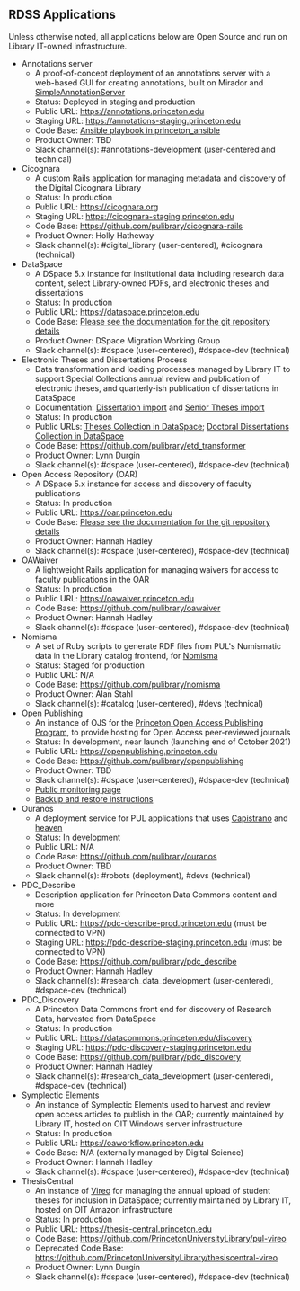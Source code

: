 ## RDSS Applications
Unless otherwise noted, all applications below are Open Source and run on Library IT-owned infrastructure.
* Annotations server
  * A proof-of-concept deployment of an annotations server with a web-based GUI for creating annotations, built on Mirador and [SimpleAnnotationServer](https://github.com/glenrobson/SimpleAnnotationServer)
  * Status: Deployed in staging and production
  * Public URL: https://annotations.princeton.edu
  * Staging URL: https://annotations-staging.princeton.edu
  * Code Base: [Ansible playbook in princeton_ansible](https://github.com/pulibrary/princeton_ansible/blob/main/playbooks/annotations_production.yml)
  * Product Owner: TBD
  * Slack channel(s): #annotations-development (user-centered and technical)
* Cicognara
  * A custom Rails application for managing metadata and discovery of the Digital Cicognara Library
  * Status: In production
  * Public URL: https://cicognara.org
  * Staging URL: https://cicognara-staging.princeton.edu
  * Code Base: https://github.com/pulibrary/cicognara-rails
  * Product Owner: Holly Hatheway
  * Slack channel(s): #digital_library (user-centered), #cicognara (technical)
* DataSpace
  * A DSpace 5.x instance for institutional data including research data content, select Library-owned PDFs, and electronic theses and dissertations
  * Status: In production
  * Public URL: https://dataspace.princeton.edu
  * Code Base: [Please see the documentation for the git repository details](dataspace/git.md)
  * Product Owner: DSpace Migration Working Group
  * Slack channel(s): #dspace (user-centered), #dspace-dev (technical)
* Electronic Theses and Dissertations Process
  * Data transformation and loading processes managed by Library IT to support Special Collections annual review and publication of electronic theses, and quarterly-ish publication of dissertations in DataSpace
  * Documentation: [Dissertation import](https://pulibrary.github.io/etd_transformer/process-dissertations.html) and [Senior Theses import](https://pulibrary.github.io/etd_transformer/process-theses.html)
  * Status: In production
  * Public URLs: [Theses Collection in DataSpace](https://dataspace.princeton.edu/handle/88435/dsp019c67wm88m); [Doctoral Dissertations Collection in DataSpace](https://dataspace.princeton.edu/handle/88435/dsp01td96k251d)
  * Code Base: https://github.com/pulibrary/etd_transformer
  * Product Owner: Lynn Durgin
  * Slack channel(s): #dspace (user-centered), #dspace-dev (technical)
* Open Access Repository (OAR)
  * A DSpace 5.x instance for access and discovery of faculty publications
  * Status: In production
  * Public URL: https://oar.princeton.edu
  * Code Base: [Please see the documentation for the git repository details](oar/git.md)
  * Product Owner: Hannah Hadley
  * Slack channel(s): #dspace (user-centered), #dspace-dev (technical)
* OAWaiver
  * A lightweight Rails application for managing waivers for access to faculty publications in the OAR
  * Status: In production
  * Public URL: https://oawaiver.princeton.edu
  * Code Base: https://github.com/pulibrary/oawaiver
  * Product Owner: Hannah Hadley
  * Slack channel(s): #dspace (user-centered), #dspace-dev (technical)
* Nomisma
  * A set of Ruby scripts to generate RDF files from PUL's Numismatic data in the Library catalog frontend, for [Nomisma](http://nomisma.org/)
  * Status: Staged for production
  * Public URL: N/A
  * Code Base: https://github.com/pulibrary/nomisma
  * Product Owner: Alan Stahl
  * Slack channel(s): #catalog (user-centered), #devs (technical)
* Open Publishing
  * An instance of OJS for the [Princeton Open Access Publishing Program](https://library.princeton.edu/services/open-access-publishing-program), to provide hosting for Open Access peer-reviewed journals
  * Status: In development, near launch (launching end of October 2021)
  * Public URL: https://openpublishing.princeton.edu
  * Code Base: https://github.com/pulibrary/openpublishing
  * Product Owner: TBD
  * Slack channel(s): #dspace (user-centered), #dspace-dev (technical)
  * [Public monitoring page](https://0f636d4c-7961-4c35-aece-0e58925491bd.site.hbuptime.com/)
  * [Backup and restore instructions](ojs.md)
* Ouranos
  * A deployment service for PUL applications that uses [Capistrano](https://capistranorb.com/) and [heaven](https://github.com/atmos/heaven)
  * Status: In development
  * Public URL: N/A
  * Code Base: https://github.com/pulibrary/ouranos
  * Product Owner: TBD
  * Slack channel(s): #robots (deployment), #devs (technical)
* PDC_Describe
  * Description application for Princeton Data Commons content and more
  * Status: In development
  * Public URL: https://pdc-describe-prod.princeton.edu (must be connected to VPN)
  * Staging URL: https://pdc-describe-staging.princeton.edu (must be connected to VPN)
  * Code Base: https://github.com/pulibrary/pdc_describe
  * Product Owner: Hannah Hadley
  * Slack channel(s): #research_data_development (user-centered), #dspace-dev (technical)
* PDC_Discovery
  * A Princeton Data Commons front end for discovery of Research Data, harvested from DataSpace
  * Status: In production
  * Public URL: https://datacommons.princeton.edu/discovery
  * Staging URL: https://pdc-discovery-staging.princeton.edu
  * Code Base: https://github.com/pulibrary/pdc_discovery
  * Product Owner: Hannah Hadley
  * Slack channel(s): #research_data_development (user-centered), #dspace-dev (technical)
* Symplectic Elements
  * An instance of Symplectic Elements used to harvest and review open access articles to publish in the OAR; currently maintained by Library IT, hosted on OIT Windows server infrastructure
  * Status: In production
  * Public URL: https://oaworkflow.princeton.edu
  * Code Base: N/A (externally managed by Digital Science)
  * Product Owner: Hannah Hadley
  * Slack channel(s): #dspace (user-centered), #dspace-dev (technical)
* ThesisCentral
  * An instance of [Vireo](https://github.com/TexasDigitalLibrary/Vireo) for managing the annual upload of student theses for inclusion in DataSpace; currently maintained by Library IT, hosted on OIT Amazon infrastructure
  * Status: In production
  * Public URL: https://thesis-central.princeton.edu
  * Code Base: https://github.com/PrincetonUniversityLibrary/pul-vireo
  * Deprecated Code Base: https://github.com/PrincetonUniversityLibrary/thesiscentral-vireo
  * Product Owner: Lynn Durgin
  * Slack channel(s): #dspace (user-centered), #dspace-dev (technical)
